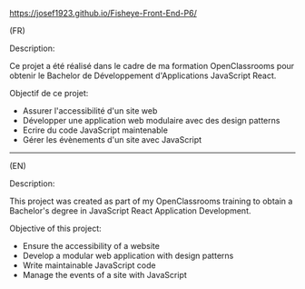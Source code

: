 
https://josef1923.github.io/Fisheye-Front-End-P6/

(FR)

Description:

Ce projet a été réalisé dans le cadre de ma formation OpenClassrooms pour obtenir le Bachelor de Développement d'Applications JavaScript React.

Objectif de ce projet:
- Assurer l'accessibilité d'un site web
- Développer une application web modulaire avec des design patterns
- Ecrire du code JavaScript maintenable
- Gérer les évènements d'un site avec JavaScript

------------------------------------------------------------------------------------------------------------------------------------------------------------

(EN)

Description:

This project was created as part of my OpenClassrooms training to obtain a Bachelor's degree in JavaScript React Application Development.

Objective of this project:
- Ensure the accessibility of a website
- Develop a modular web application with design patterns
- Write maintainable JavaScript code
- Manage the events of a site with JavaScript
